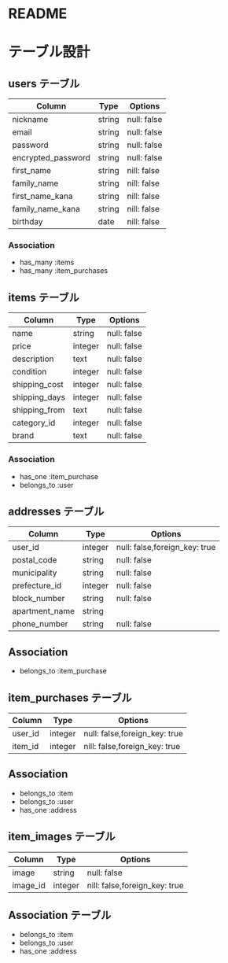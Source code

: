 # README
# テーブル設計

## users テーブル

| Column              | Type   | Options     |
| --------------------| ------ | ----------- |
| nickname            | string | null: false |
| email               | string | null: false |
| password            | string | null: false |
| encrypted_password  | string | null: false |
| first_name          | string | nill: false |
| family_name         | string | nill: false |
| first_name_kana     | string | nill: false |
| family_name_kana    | string | nill: false |
| birthday            | date   | nill: false |

### Association

- has_many :items
- has_many :item_purchases


## items テーブル

| Column       | Type       | Options                        |
| ------------ | ---------- | ------------------------------ |
| name         | string     | null: false                    |
| price        | integer    | null: false                    |
| description  | text       | null: false                    |
| condition    | integer    | null: false                    |
| shipping_cost| integer    | null: false                    |
| shipping_days| integer    | null: false                    |
| shipping_from| text       | null: false                    |
| category_id  | integer    | null: false                    |
| brand        | text       | null: false                    |

### Association
- has_one :item_purchase
- belongs_to :user


## addresses テーブル

| Column         | Type       | Options                        |
| -------------- | ---------- | ------------------------------ |
| user_id        | integer    | null: false,foreign_key: true  |
| postal_code    | string     | null: false                    |
| municipality   | string     | null: false                    |
| prefecture_id  | integer    | null: false                    |
| block_number   | string     | null: false                    |
| apartment_name | string     |                                |
| phone_number	 | string     | null: false                    |

## Association

- belongs_to :item_purchase

## item_purchases テーブル

| Column      | Type     | Options                        |
| ----------- | -------- | -------------------------------|
| user_id     | integer  | null: false,foreign_key: true  |
| item_id     | integer  | nill: false,foreign_key: true  |

## Association
- belongs_to :item
- belongs_to :user
- has_one :address

## item_images テーブル

| Column      | Type     | Options                        |
| ----------- | -------- | -------------------------------|
| image       | string   | null: false                    |
| image_id    | integer  | nill: false,foreign_key: true  |

## Association テーブル
- belongs_to :item
- belongs_to :user
- has_one :address